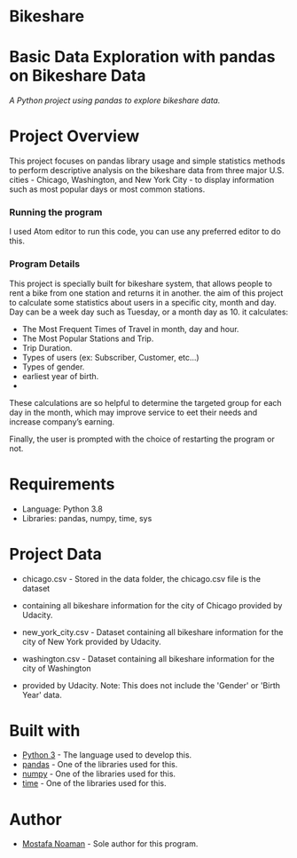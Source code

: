 # Bikeshare
# Basic Data Exploration with pandas on Bikeshare Data


_A Python project using pandas to explore bikeshare data._

# Project Overview

This project focuses on pandas library usage and simple statistics methods to perform descriptive 
analysis on the bikeshare data from three major U.S. cities - Chicago, Washington, and New York City - 
to display information such as most popular days or most common stations.

### Running the program

I used Atom editor to run this code, you can use any preferred editor to do this.

### Program Details

This project is specially built for bikeshare system, that allows people to rent a bike 
from one station and returns it in another. the aim of this project to calculate some 
statistics about users in a specific city, month and day. Day can be a week day such as 
Tuesday, or a month day as 10. it calculates:

*	The Most Frequent Times of Travel in month, day and hour.
*	The Most Popular Stations and Trip.
*	Trip Duration.
*	Types of users (ex: Subscriber, Customer, etc...)
*	Types of gender.
*	earliest year of birth.
*	
These calculations are so helpful to determine the targeted group for 
each day in the month, which may improve service to eet their needs and increase company’s earning.

Finally, the user is prompted with the choice of restarting the program or not.



# Requirements

* Language: Python 3.8
* Libraries: pandas, numpy, time, sys

# Project Data

* chicago.csv - Stored in the data folder, the chicago.csv file is the dataset 
* containing all bikeshare information for the city of Chicago provided by Udacity.

* new_york_city.csv - Dataset containing all bikeshare information for the city of New York provided by Udacity.

* washington.csv - Dataset containing all bikeshare information for the city of Washington 
* provided by Udacity. Note: This does not include the 'Gender' or 'Birth Year' data.


# Built with

* [Python 3](https://www.python.org/) - The language used to develop this.
* [pandas](https://pandas.pydata.org/) - One of the libraries used for this.
* [numpy](http://www.numpy.org/) - One of the libraries used for this.
* [time](https://docs.python.org/2/library/time.html) - One of the libraries used for this.

# Author

 * [Mostafa Noaman](https://github.com/moostafa1) - Sole author for this program.
  
